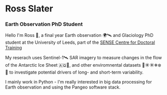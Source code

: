 # Ross Slater
### Earth Observation PhD Student

Hello I'm Ross 👋, a final year Earth observation 🌍🛰️ and Glaciology PhD student at the University of Leeds, part of the [SENSE Centre for Doctoral Training
](https://eo-cdt.org/)

My reserach uses Sentinel-1🛰️ SAR imagery to measure changes in the flow of the Antarctic Ice Sheet 🇦🇶🧊, and other enviromnental datasets 💨☀☀️❄❄️🌊 to investigate potential drivers of long- and short-term variability. 

I mainly work in Python - I'm really interested in big data processing for Earth observation and using the Pangeo software stack. 
<!--
**rossawslater/rossawslater** is a ✨ _special_ ✨ repository because its `README.md` (this file) appears on your GitHub profile.

Here are some ideas to get you started:

- 🔭 I’m currently working on ...
- 🌱 I’m currently learning ...
- 👯 I’m looking to collaborate on ...
- 🤔 I’m looking for help with ...
- 💬 Ask me about ...
- 📫 How to reach me: ...
- 😄 Pronouns: ...
- ⚡ Fun fact: ...
-->
